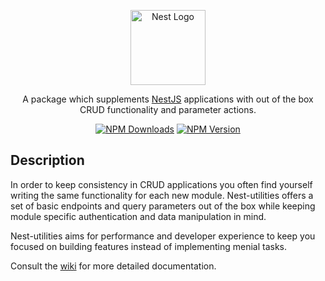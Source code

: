<p align="center">
  <a href="http://nestjs.com/" target="blank"><img src="https://nestjs.com/img/logo-small.svg" width="120" alt="Nest Logo" /></a>
</p>

<p align="center">
A package which supplements <a href="https://nestjs.com/">NestJS</a> applications with out of the box CRUD functionality and parameter actions.
</p>
<p align="center">
  <a href="https://www.npmjs.com/package/nest-utilities"><img src="https://img.shields.io/npm/dt/nest-utilities.svg" alt="NPM Downloads" /></a>
  <a href="https://www.npmjs.com/package/nest-utilities"><img src="https://img.shields.io/npm/v/nest-utilities.svg" alt="NPM Version" /></a>
</p>

## Description
In order to keep consistency in CRUD applications you often find yourself writing the same functionality for each new module. Nest-utilities offers a set of basic endpoints and query parameters out of the box while keeping module specific authentication and data manipulation in mind.

Nest-utilities aims for performance and developer experience to keep you focused on building features instead of implementing menial tasks.

Consult the [wiki](https://github.com/MartinDrost/nest-utilities/wiki) for more detailed documentation.
